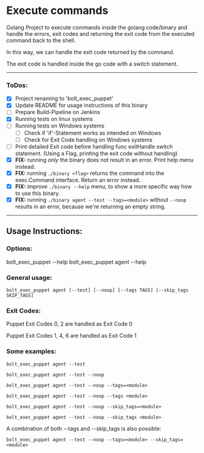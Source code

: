 # Execute commands

Golang Project to execute commands inside the golang code/binary and handle
the errors, exit codes and returning the exit code from the executed command back to 
the shell.

In this way, we can handle the exit code returned by the command.

The exit code is handled inside the go code with a switch statement.

----

### ToDos:

* [x] Project renaming to 'bolt_exec_puppet'
* [x] Update README for usage instructions of this binary
* [ ] Prepare Build-Pipeline on Jenkins
* [x] Running tests on linux systems
* [ ] Running tests on Windows systems
  * [ ] Check if 'if'-Statement works as intended on Windows
  * [ ] Check for Exit Code handling on Windows systems
* [ ] Print detailed Exit code before handling func exitHandle switch statement.
  (Using a Flag, printing the exit code without handling)
* [x] **FIX:** running _only_ the binary does not result in an error. Print help menu instead.
* [x] **FIX:** running `./binary <flag>` returns the command into the exec.Command interface. Return an error instead.
* [x] **FIX:** improve `./binary --help` menu, to show a more specific way how to use this binary.
* [x] **FIX:** running `./binary agent --test --tags=<module>`  without `--noop` results in an error, because we're returning an empty string.
----
## Usage Instructions:
### Options:

bolt_exec_puppet --help
bolt_exec_puppet agent --help

### General usage:

`bolt_exec_puppet agent [--test] [--noop] [--tags TAGS] [--skip_tags SKIP_TAGS]`

### Exit Codes:
Puppet Exit Codes 0, 2 are handled as Exit Code 0

Puppet Exit Codes 1, 4, 6 are handled as Exit Code 1

### Some examples:

  `bolt_exec_puppet agent --test`

  `bolt_exec_puppet agent --test --noop`

  `bolt_exec_puppet agent --test --noop --tags=<module>`

  `bolt_exec_puppet agent --test --noop --tags <module>`

  `bolt_exec_puppet agent --test --noop --skip_tags=<module>`

  `bolt_exec_puppet agent --test --noop --skip_tags <module>`

A combination of both --tags and --skip_tags is also possible:

  `bolt_exec_puppet agent --test --noop --tags=<module> --skip_tags=<module>`